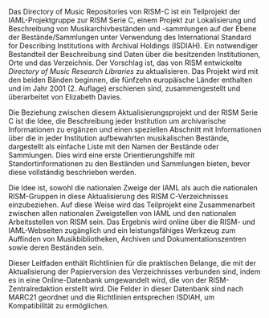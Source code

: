 Das Directory of Music Repositories von RISM-C ist ein Teilprojekt der IAML-Projektgruppe zur RISM Serie C, einem Projekt zur Lokalisierung und Beschreibung von Musikarchivbeständen und -sammlungen auf der Ebene der Bestände/Sammlungen unter Verwendung des International Standard for Describing Institutions with Archival Holdings (ISDIAH). Ein notwendiger Bestandteil der Beschreibung sind Daten über die besitzenden Institutionen, Orte und das Verzeichnis. Der Vorschlag ist, das von RISM entwickelte _Directory of Music Research Libraries_ zu aktualisieren. Das Projekt wird mit den beiden Bänden beginnen, die fünfzehn europäische Länder enthalten und im Jahr 2001 (2. Auflage) erschienen sind, zusammengestellt und überarbeitet von Elizabeth Davies.  
  
Die Beziehung zwischen diesem Aktualisierungsprojekt und der RISM Serie C ist die Idee, die Beschreibung jeder Institution um archivarische Informationen zu ergänzen und einen speziellen Abschnitt mit Informationen über die in jeder Institution aufbewahrten musikalischen Bestände, dargestellt als einfache Liste mit den Namen der Bestände oder Sammlungen. Dies wird eine erste Orientierungshilfe mit Standortinformationen zu den Beständen und Sammlungen bieten, bevor diese vollständig beschrieben werden.  
  
Die Idee ist, sowohl die nationalen Zweige der IAML als auch die nationalen RISM-Gruppen in diese Aktualisierung des RISM C-Verzeichnisses einzubeziehen. Auf diese Weise wird das Teilprojekt eine Zusammenarbeit zwischen allen nationalen Zweigstellen von IAML und den nationalen Arbeitsstellen von RISM sein. Das Ergebnis wird online über die RISM- und IAML-Webseiten zugänglich und  ein leistungsfähiges Werkzeug zum Auffinden von Musikbibliotheken, Archiven und Dokumentationszentren sowie deren Beständen sein.  
  
Dieser Leitfaden enthält Richtlinien für die praktischen Belange, die mit der Aktualisierung der Papierversion des Verzeichnisses verbunden sind, indem es in eine Online-Datenbank umgewandelt wird, die von der RISM-Zentralredaktion erstellt wird. Die Felder in dieser Datenbank sind nach MARC21 geordnet und die Richtlinien entsprechen ISDIAH, um Kompatibilität zu ermöglichen.